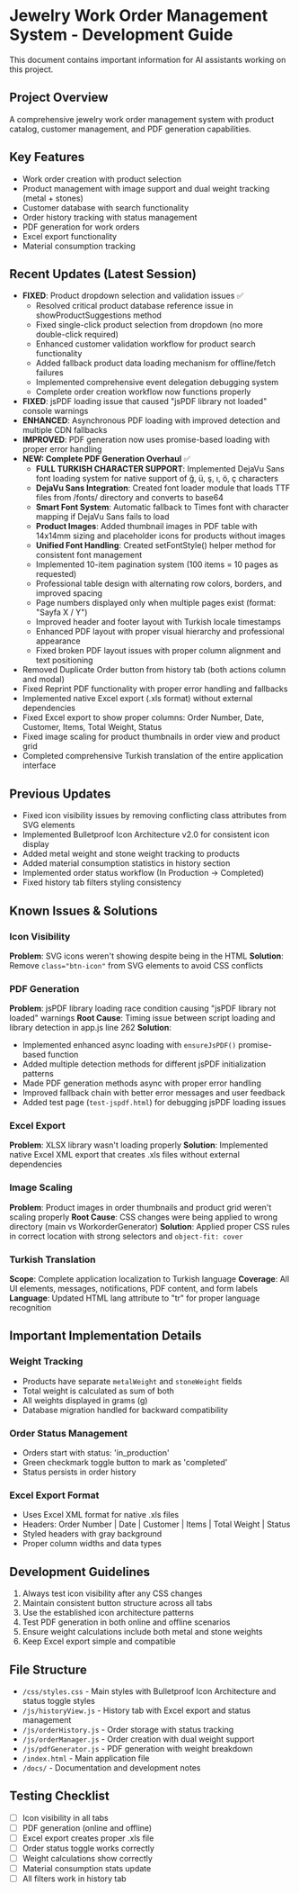 # Jewelry Work Order Management System - Development Guide

This document contains important information for AI assistants working on this project.

## Project Overview
A comprehensive jewelry work order management system with product catalog, customer management, and PDF generation capabilities.

## Key Features
- Work order creation with product selection
- Product management with image support and dual weight tracking (metal + stones)
- Customer database with search functionality
- Order history tracking with status management
- PDF generation for work orders
- Excel export functionality
- Material consumption tracking

## Recent Updates (Latest Session)
- **FIXED**: Product dropdown selection and validation issues ✅
  - Resolved critical product database reference issue in showProductSuggestions method
  - Fixed single-click product selection from dropdown (no more double-click required)
  - Enhanced customer validation workflow for product search functionality
  - Added fallback product data loading mechanism for offline/fetch failures
  - Implemented comprehensive event delegation debugging system
  - Complete order creation workflow now functions properly
- **FIXED**: jsPDF loading issue that caused "jsPDF library not loaded" console warnings
- **ENHANCED**: Asynchronous PDF loading with improved detection and multiple CDN fallbacks
- **IMPROVED**: PDF generation now uses promise-based loading with proper error handling
- **NEW: Complete PDF Generation Overhaul** ✅
  - **FULL TURKISH CHARACTER SUPPORT**: Implemented DejaVu Sans font loading system for native support of ğ, ü, ş, ı, ö, ç characters
  - **DejaVu Sans Integration**: Created font loader module that loads TTF files from /fonts/ directory and converts to base64
  - **Smart Font System**: Automatic fallback to Times font with character mapping if DejaVu Sans fails to load
  - **Product Images**: Added thumbnail images in PDF table with 14x14mm sizing and placeholder icons for products without images
  - **Unified Font Handling**: Created setFontStyle() helper method for consistent font management
  - Implemented 10-item pagination system (100 items = 10 pages as requested)
  - Professional table design with alternating row colors, borders, and improved spacing
  - Page numbers displayed only when multiple pages exist (format: "Sayfa X / Y")
  - Improved header and footer layout with Turkish locale timestamps
  - Enhanced PDF layout with proper visual hierarchy and professional appearance
  - Fixed broken PDF layout issues with proper column alignment and text positioning
- Removed Duplicate Order button from history tab (both actions column and modal)
- Fixed Reprint PDF functionality with proper error handling and fallbacks
- Implemented native Excel export (.xls format) without external dependencies
- Fixed Excel export to show proper columns: Order Number, Date, Customer, Items, Total Weight, Status
- Fixed image scaling for product thumbnails in order view and product grid
- Completed comprehensive Turkish translation of the entire application interface

## Previous Updates
- Fixed icon visibility issues by removing conflicting class attributes from SVG elements
- Implemented Bulletproof Icon Architecture v2.0 for consistent icon display
- Added metal weight and stone weight tracking to products
- Added material consumption statistics in history section
- Implemented order status workflow (In Production → Completed)
- Fixed history tab filters styling consistency

## Known Issues & Solutions

### Icon Visibility
**Problem**: SVG icons weren't showing despite being in the HTML
**Solution**: Remove `class="btn-icon"` from SVG elements to avoid CSS conflicts

### PDF Generation
**Problem**: jsPDF library loading race condition causing "jsPDF library not loaded" warnings
**Root Cause**: Timing issue between script loading and library detection in app.js line 262
**Solution**: 
- Implemented enhanced async loading with `ensureJsPDF()` promise-based function
- Added multiple detection methods for different jsPDF initialization patterns
- Made PDF generation methods async with proper error handling
- Improved fallback chain with better error messages and user feedback
- Added test page (`test-jspdf.html`) for debugging jsPDF loading issues

### Excel Export
**Problem**: XLSX library wasn't loading properly
**Solution**: Implemented native Excel XML export that creates .xls files without external dependencies

### Image Scaling
**Problem**: Product images in order thumbnails and product grid weren't scaling properly
**Root Cause**: CSS changes were being applied to wrong directory (main vs WorkorderGenerator)
**Solution**: Applied proper CSS rules in correct location with strong selectors and `object-fit: cover`

### Turkish Translation
**Scope**: Complete application localization to Turkish language
**Coverage**: All UI elements, messages, notifications, PDF content, and form labels
**Language**: Updated HTML lang attribute to "tr" for proper language recognition

## Important Implementation Details

### Weight Tracking
- Products have separate `metalWeight` and `stoneWeight` fields
- Total weight is calculated as sum of both
- All weights displayed in grams (g)
- Database migration handled for backward compatibility

### Order Status Management
- Orders start with status: 'in_production'
- Green checkmark toggle button to mark as 'completed'
- Status persists in order history

### Excel Export Format
- Uses Excel XML format for native .xls files
- Headers: Order Number | Date | Customer | Items | Total Weight | Status
- Styled headers with gray background
- Proper column widths and data types

## Development Guidelines
1. Always test icon visibility after any CSS changes
2. Maintain consistent button structure across all tabs
3. Use the established icon architecture patterns
4. Test PDF generation in both online and offline scenarios
5. Ensure weight calculations include both metal and stone weights
6. Keep Excel export simple and compatible

## File Structure
- `/css/styles.css` - Main styles with Bulletproof Icon Architecture and status toggle styles
- `/js/historyView.js` - History tab with Excel export and status management
- `/js/orderHistory.js` - Order storage with status tracking
- `/js/orderManager.js` - Order creation with dual weight support
- `/js/pdfGenerator.js` - PDF generation with weight breakdown
- `/index.html` - Main application file
- `/docs/` - Documentation and development notes

## Testing Checklist
- [ ] Icon visibility in all tabs
- [ ] PDF generation (online and offline)
- [ ] Excel export creates proper .xls file
- [ ] Order status toggle works correctly
- [ ] Weight calculations show correctly
- [ ] Material consumption stats update
- [ ] All filters work in history tab